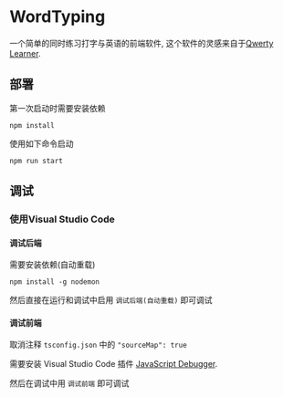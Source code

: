 <h1 style="align-text:center;">WordTyping</h1>

一个简单的同时练习打字与英语的前端软件, 这个软件的灵感来自于[Qwerty Learner](https://qwerty.kaiyi.cool/).


## 部署

第一次启动时需要安装依赖
```
npm install
```

使用如下命令启动
```
npm run start
```

## 调试

### 使用Visual Studio Code

#### 调试后端

需要安装依赖(自动重载)
```
npm install -g nodemon
```

然后直接在运行和调试中启用 `调试后端(自动重载)` 即可调试

#### 调试前端

取消注释 `tsconfig.json` 中的 `"sourceMap": true`

需要安装 Visual Studio Code 插件 [JavaScript Debugger](https://marketplace.visualstudio.com/items?itemName=ms-vscode.js-debug).

然后在调试中用 `调试前端` 即可调试